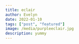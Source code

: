 ```yaml
---
title: eclair
author: Evelyn
date: 2022-01-10
tags: ["post", "featured"]
image: /media/purpleeclair.jpg
description: yummy
---
```

